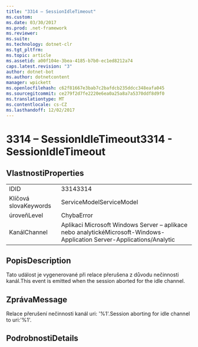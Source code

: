 ```yaml
---
title: "3314 – SessionIdleTimeout"
ms.custom: 
ms.date: 03/30/2017
ms.prod: .net-framework
ms.reviewer: 
ms.suite: 
ms.technology: dotnet-clr
ms.tgt_pltfrm: 
ms.topic: article
ms.assetid: a00f104e-3bea-4185-b7b0-ec1ed8212a74
caps.latest.revision: "3"
author: dotnet-bot
ms.author: dotnetcontent
manager: wpickett
ms.openlocfilehash: c62f81667e3bab7c2bafdcb235ddcc348eafa045
ms.sourcegitcommit: ce279f2d7fe2220e6ea0a25a8a7a5370ddf8d9f0
ms.translationtype: MT
ms.contentlocale: cs-CZ
ms.lasthandoff: 12/02/2017
---
```

# <a name="3314---sessionidletimeout"></a><span data-ttu-id="36a29-102">3314 – SessionIdleTimeout</span><span class="sxs-lookup"><span data-stu-id="36a29-102">3314 - SessionIdleTimeout</span></span>
## <a name="properties"></a><span data-ttu-id="36a29-103">Vlastnosti</span><span class="sxs-lookup"><span data-stu-id="36a29-103">Properties</span></span>  
  
|||  
|-|-|  
|<span data-ttu-id="36a29-104">ID</span><span class="sxs-lookup"><span data-stu-id="36a29-104">ID</span></span>|<span data-ttu-id="36a29-105">3314</span><span class="sxs-lookup"><span data-stu-id="36a29-105">3314</span></span>|  
|<span data-ttu-id="36a29-106">Klíčová slova</span><span class="sxs-lookup"><span data-stu-id="36a29-106">Keywords</span></span>|<span data-ttu-id="36a29-107">ServiceModel</span><span class="sxs-lookup"><span data-stu-id="36a29-107">ServiceModel</span></span>|  
|<span data-ttu-id="36a29-108">úroveň</span><span class="sxs-lookup"><span data-stu-id="36a29-108">Level</span></span>|<span data-ttu-id="36a29-109">Chyba</span><span class="sxs-lookup"><span data-stu-id="36a29-109">Error</span></span>|  
|<span data-ttu-id="36a29-110">Kanál</span><span class="sxs-lookup"><span data-stu-id="36a29-110">Channel</span></span>|<span data-ttu-id="36a29-111">Aplikaci Microsoft Windows Server – aplikace nebo analytické</span><span class="sxs-lookup"><span data-stu-id="36a29-111">Microsoft-Windows-Application Server-Applications/Analytic</span></span>|  
  
## <a name="description"></a><span data-ttu-id="36a29-112">Popis</span><span class="sxs-lookup"><span data-stu-id="36a29-112">Description</span></span>  
 <span data-ttu-id="36a29-113">Tato událost je vygenerované při relace přerušena z důvodu nečinnosti kanál.</span><span class="sxs-lookup"><span data-stu-id="36a29-113">This event is emitted when the session aborted for the idle channel.</span></span>  
  
## <a name="message"></a><span data-ttu-id="36a29-114">Zpráva</span><span class="sxs-lookup"><span data-stu-id="36a29-114">Message</span></span>  
 <span data-ttu-id="36a29-115">Relace přerušení nečinnosti kanál uri: '%1'.</span><span class="sxs-lookup"><span data-stu-id="36a29-115">Session aborting for idle channel to uri:'%1'.</span></span>  
  
## <a name="details"></a><span data-ttu-id="36a29-116">Podrobnosti</span><span class="sxs-lookup"><span data-stu-id="36a29-116">Details</span></span>
